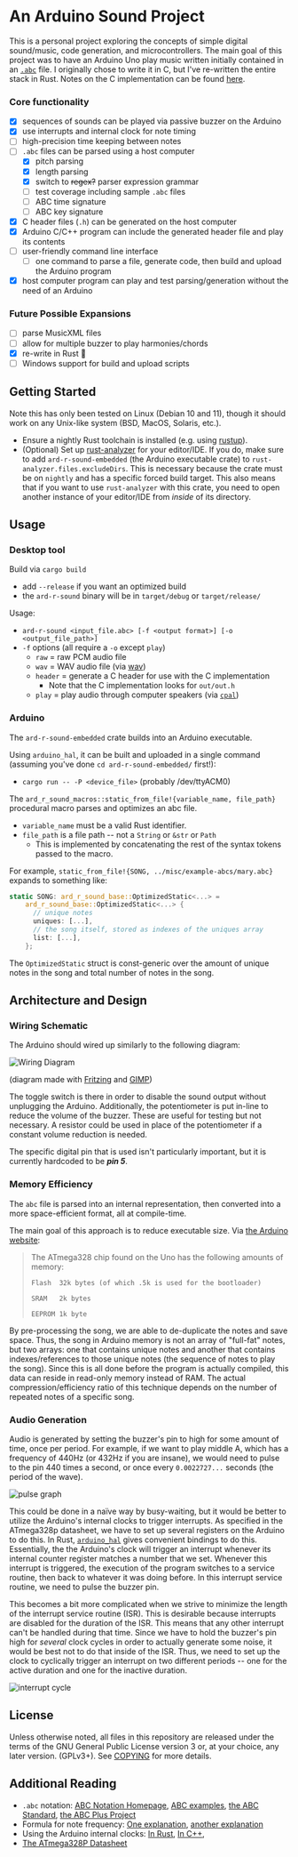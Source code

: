 # An Arduino Sound Project

This is a personal project exploring the concepts of simple digital sound/music,
code generation, and microcontrollers.
The main goal of this project was to have an Arduino Uno play music
written initially contained in an [`.abc`](https://abcnotation.com/) file.
I originally chose to write it in C, but I've re-written the entire stack in
Rust.
Notes on the C implementation can be found
[here](c_src/notes.md).

### Core functionality

- [x] sequences of sounds can be played via passive buzzer on the Arduino
- [x] use interrupts and internal clock for note timing
- [ ] high-precision time keeping between notes
- [ ] `.abc` files can be parsed using a host computer
  - [x] pitch parsing
  - [x] length parsing
  - [x] switch to ~~regex?~~ parser expression grammar
  - [ ] test coverage including sample `.abc` files
  - [ ] ABC time signature
  - [ ] ABC key signature
- [x] C header files (`.h`) can be generated on the host computer
- [x] Arduino C/C++ program can include the generated header file and
  play its contents
- [ ] user-friendly command line interface
  - [ ] one command to parse a file, generate code, then build and upload the
    Arduino program
- [x] host computer program can play and test parsing/generation without the
  need of an Arduino

### Future Possible Expansions

- [ ] parse MusicXML files
- [ ] allow for multiple buzzer to play harmonies/chords
- [x] re-write in Rust 🦀
- [ ] Windows support for build and upload scripts

## Getting Started

Note this has only been tested on Linux (Debian 10 and 11), though it should
work on any Unix-like system (BSD, MacOS, Solaris, etc.).

- Ensure a nightly Rust toolchain is installed (e.g. using
  [rustup](https://rustup.rs/)).
- (Optional) Set up [rust-analyzer](https://rust-analyzer.github.io/) for your
  editor/IDE. If you do, make sure to add `ard-r-sound-embedded`
  (the Arduino executable crate) to `rust-analyzer.files.excludeDirs`.
  This is necessary because the crate must be on `nightly` and has a
  specific forced build target.
  This also means that if you want to use `rust-analyzer` with this crate,
  you need to open another instance of your editor/IDE from _inside_ of
  its directory.

## Usage

### Desktop tool
Build via `cargo build`
  - add `--release` if you want an optimized build
  - the `ard-r-sound` binary will be in `target/debug` or `target/release/`

Usage:
- `ard-r-sound <input_file.abc> [-f <output format>] [-o <output_file_path>]`
- `-f` options (all require a `-o` except `play`)
  - `raw` = raw PCM audio file
  - `wav` = WAV audio file
    (via [wav](https://crates.io/crates/wav))
  - `header` = generate a C header for use with the C implementation
    - Note that the C implementation looks for `out/out.h`
  - `play` = play audio through computer speakers (via
    [`cpal`](https://github.com/RustAudio/cpal))

### Arduino
The `ard-r-sound-embedded` crate builds into an Arduino executable.

Using `arduino_hal`, it can be built and uploaded in a single command
(assuming you've done `cd ard-r-sound-embedded/` first!):
- `cargo run -- -P <device_file>` (probably /dev/ttyACM0)

The `ard_r_sound_macros::static_from_file!{variable_name, file_path}`
procedural macro parses and optimizes an abc file.
- `variable_name` must be a valid Rust identifier.
- `file_path` is a file path -- not a `String` or `&str` or `Path`
  - This is implemented by concatenating the rest of the syntax tokens passed
    to the macro.

For example,
`static_from_file!{SONG, ../misc/example-abcs/mary.abc}`
expands to something like:
```rs
static SONG: ard_r_sound_base::OptimizedStatic<...> =
    ard_r_sound_base::OptimizedStatic<...> {
      // unique notes
      uniques: [...],
      // the song itself, stored as indexes of the uniques array
      list: [...],
    };
```
The `OptimizedStatic` struct is const-generic over the amount of unique
notes in the song and total number of notes in the song.


## Architecture and Design

### Wiring Schematic
The Arduino should wired up similarly to the following diagram:

![Wiring Diagram](/misc/wiring/wiring_diagram.png)

(diagram made with [Fritzing](https://fritzing.org/) and
[GIMP](https://www.gimp.org/))

The toggle switch is there in order to disable the sound output without
unplugging the Arduino.
Additionally, the potentiometer is put in-line to reduce the volume of
the buzzer.
These are useful for testing but not necessary.
A resistor could be used in place of the potentiometer if a constant volume
reduction is needed.

The specific digital pin that is used isn't particularly important,
but it is currently hardcoded to be ***pin 5***.

### Memory Efficiency

The `abc` file is parsed into an internal representation, then converted
into a more space-efficient format, all at compile-time.

The main goal of this approach is to reduce executable size.
Via [the Arduino website](https://www.arduino.cc/en/pmwiki.php?n=Tutorial/Memory):

> The ATmega328 chip found on the Uno has the following amounts of memory:
>
> `Flash  32k bytes (of which .5k is used for the bootloader)`
>
> `SRAM   2k bytes`
>
> `EEPROM 1k byte`

By pre-processing the song, we are able to de-duplicate the notes and
save space.
Thus, the song in Arduino memory is not an array of "full-fat" notes,
but two arrays: one that contains unique notes and another
that contains indexes/references to those unique notes
(the sequence of notes to play the song).
Since this is all done before the program is actually compiled,
this data can reside in read-only memory instead of RAM.
The actual compression/efficiency ratio of this technique depends on the
number of repeated notes of a specific song.

### Audio Generation

Audio is generated by setting the buzzer's pin to high for
some amount of time, once per period.
For example, if we want to play middle A, which has a frequency of 440Hz
(or 432Hz if you are insane),
we would need to pulse to the pin 440 times a second,
or once every `0.0022727...` seconds (the period of the wave).

![pulse graph](misc/pulse_graph.svg)

This could be done in a naïve way by busy-waiting,
but it would be better to utilize the Arduino's internal clocks
to trigger interrupts.
As specified in the ATmega328p datasheet, we have to set up several registers
on the Arduino to do this.
In Rust, [`arduino_hal`](https://github.com/Rahix/avr-hal)
gives convenient bindings to do this.
Essentially, the the Arduino's clock will trigger an interrupt whenever
its internal counter register matches a number that we set.
Whenever this interrupt is triggered, the execution of the program switches
to a service routine, then back to whatever it was doing before.
In this interrupt service routine, we need to pulse the buzzer pin.

This becomes a bit more complicated when we strive to minimize the length
of the interrupt service routine (ISR).
This is desirable because interrupts are disabled for the duration of the ISR.
This means that any other interrupt can't be handled during that time.
Since we have to hold the buzzer's pin high for _several_ clock cycles
in order to actually generate some noise,
it would be best not to do that inside of the ISR.
Thus, we need to set up the clock to cyclically trigger an interrupt
on two different periods --
one for the active duration and one for the inactive duration.

![interrupt cycle](misc/interrupt_cycle.svg)

## License

Unless otherwise noted, all files in this repository are released under the
terms of the GNU General Public License version 3 or, at your choice,
any later version. (GPLv3+). See [COPYING](COPYING) for more details.

## Additional Reading

- `.abc` notation:
  [ABC Notation Homepage](https://abcnotation.com/),
  [ABC examples](https://abcnotation.com/examples),
  [the ABC Standard](https://abcnotation.com/wiki/abc:standard:v2.1),
  [the ABC Plus Project](http://abcplus.sourceforge.net/)
- Formula for note frequency:
  [One explanation](https://pages.mtu.edu/~suits/NoteFreqCalcs.html),
  [another explanation](https://en.wikipedia.org/wiki/Piano_key_frequencies)
- Using the Arduino internal clocks:
  [In Rust](https://github.com/Rahix/avr-hal/blob/main/examples/arduino-uno/src/bin/uno-millis.rs),
  [In C++](https://github.com/bhagman/Tone/),
- [The ATmega328P Datasheet](https://ww1.microchip.com/downloads/en/DeviceDoc/Atmel-7810-Automotive-Microcontrollers-ATmega328P_Datasheet.pdf)

